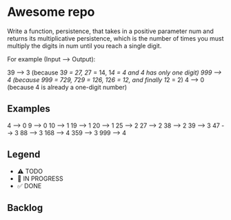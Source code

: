 # Awesome repo

Write a function, persistence, that takes in a positive parameter num and returns its multiplicative persistence, which is the number of times you must multiply the digits in num until you reach a single digit.

For example (Input --> Output):

39 --> 3 (because 3*9 = 27, 2*7 = 14, 1*4 = 4 and 4 has only one digit)
999 --> 4 (because 9*9*9 = 729, 7*2*9 = 126, 1*2*6 = 12, and finally 1*2 = 2)
4 --> 0 (because 4 is already a one-digit number)

## Examples

4 --> 0
9 --> 0
10 --> 1
19 --> 1
20 --> 1
25 --> 2
27 --> 2
38 --> 2
39 --> 3
47 --> 3
88 --> 3
168 --> 4
359 --> 3
999 --> 4


## Legend
- ⚠ TODO
- 🚧 IN PROGRESS
- ✅ DONE

## Backlog
